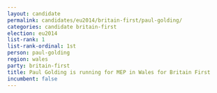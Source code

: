 ```yaml
---
layout: candidate
permalink: candidates/eu2014/britain-first/paul-golding/
categories: candidate britain-first
election: eu2014
list-rank: 1
list-rank-ordinal: 1st
person: paul-golding
region: wales
party: britain-first
title: Paul Golding is running for MEP in Wales for Britain First
incumbent: false
---
```


